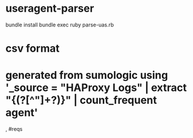 # useragent-parser
bundle install
bundle exec ruby parse-uas.rb <csv>

# csv format
# generated from sumologic using '_source = "HAProxy Logs" | extract "\{(?<agent>[^\"]+?)\}"  | count_frequent agent'
<uas>, #reqs
